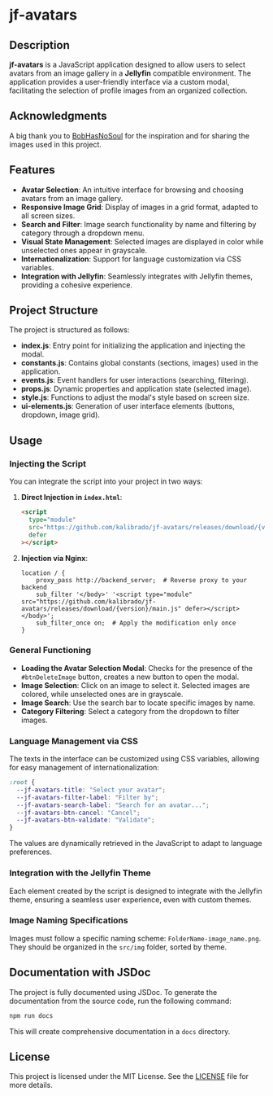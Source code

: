# jf-avatars

## Description

**jf-avatars** is a JavaScript application designed to allow users to select avatars from an image gallery in a **Jellyfin** compatible environment. The application provides a user-friendly interface via a custom modal, facilitating the selection of profile images from an organized collection.

## Acknowledgments

A big thank you to [BobHasNoSoul](https://github.com/BobHasNoSoul/jellyfin-avatars.git) for the inspiration and for sharing the images used in this project.

## Features

- **Avatar Selection**: An intuitive interface for browsing and choosing avatars from an image gallery.
- **Responsive Image Grid**: Display of images in a grid format, adapted to all screen sizes.
- **Search and Filter**: Image search functionality by name and filtering by category through a dropdown menu.
- **Visual State Management**: Selected images are displayed in color while unselected ones appear in grayscale.
- **Internationalization**: Support for language customization via CSS variables.
- **Integration with Jellyfin**: Seamlessly integrates with Jellyfin themes, providing a cohesive experience.

## Project Structure

The project is structured as follows:

- **index.js**: Entry point for initializing the application and injecting the modal.
- **constants.js**: Contains global constants (sections, images) used in the application.
- **events.js**: Event handlers for user interactions (searching, filtering).
- **props.js**: Dynamic properties and application state (selected image).
- **style.js**: Functions to adjust the modal's style based on screen size.
- **ui-elements.js**: Generation of user interface elements (buttons, dropdown, image grid).

## Usage

### Injecting the Script

You can integrate the script into your project in two ways:

1. **Direct Injection in `index.html`**:

   ```html
   <script
     type="module"
     src="https://github.com/kalibrado/jf-avatars/releases/download/{version}/main.js"
     defer
   ></script>
   ```

2. **Injection via Nginx**:

   ```nginx
   location / {
       proxy_pass http://backend_server;  # Reverse proxy to your backend
       sub_filter '</body>' '<script type="module" src="https://github.com/kalibrado/jf-avatars/releases/download/{version}/main.js" defer></script></body>';
       sub_filter_once on;  # Apply the modification only once
   }
   ```

### General Functioning

- **Loading the Avatar Selection Modal**: Checks for the presence of the `#btnDeleteImage` button, creates a new button to open the modal.
- **Image Selection**: Click on an image to select it. Selected images are colored, while unselected ones are in grayscale.
- **Image Search**: Use the search bar to locate specific images by name.
- **Category Filtering**: Select a category from the dropdown to filter images.

### Language Management via CSS

The texts in the interface can be customized using CSS variables, allowing for easy management of internationalization:

```css
:root {
  --jf-avatars-title: "Select your avatar";
  --jf-avatars-filter-label: "Filter by";
  --jf-avatars-search-label: "Search for an avatar...";
  --jf-avatars-btn-cancel: "Cancel";
  --jf-avatars-btn-validate: "Validate";
}
```

The values are dynamically retrieved in the JavaScript to adapt to language preferences.

### Integration with the Jellyfin Theme

Each element created by the script is designed to integrate with the Jellyfin theme, ensuring a seamless user experience, even with custom themes.

### Image Naming Specifications

Images must follow a specific naming scheme: `FolderName-image_name.png`. They should be organized in the `src/img` folder, sorted by theme.

## Documentation with JSDoc

The project is fully documented using JSDoc. To generate the documentation from the source code, run the following command:

```bash
npm run docs
```

This will create comprehensive documentation in a `docs` directory.

## License

This project is licensed under the MIT License. See the [LICENSE](LICENSE) file for more details.
